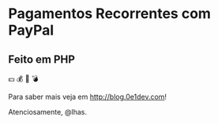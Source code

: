 # Pagamentos Recorrentes com PayPal
## Feito em PHP
:dollar: :moneybag: :money_with_wings: :bomb:

Para saber mais veja em http://blog.0e1dev.com!

Atenciosamente,
@lhas.
